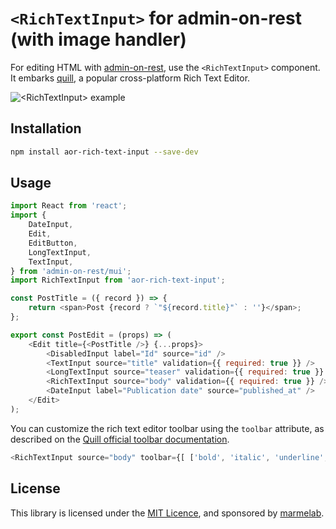 # `<RichTextInput>` for admin-on-rest (with image handler)

For editing HTML with [admin-on-rest](https://github.com/marmelab/admin-on-rest), use the `<RichTextInput>` component. It embarks [quill](http://quilljs.com/), a popular cross-platform Rich Text Editor.

![`<RichTextInput>` example](http://marmelab.com/admin-on-rest/img/rich-text-input.png)

## Installation

```sh
npm install aor-rich-text-input --save-dev
```

## Usage

```js
import React from 'react';
import {
    DateInput,
    Edit,
    EditButton,
    LongTextInput,
    TextInput,
} from 'admin-on-rest/mui';
import RichTextInput from 'aor-rich-text-input';

const PostTitle = ({ record }) => {
    return <span>Post {record ? `"${record.title}"` : ''}</span>;
};

export const PostEdit = (props) => (
    <Edit title={<PostTitle />} {...props}>
        <DisabledInput label="Id" source="id" />
        <TextInput source="title" validation={{ required: true }} />
        <LongTextInput source="teaser" validation={{ required: true }} />
        <RichTextInput source="body" validation={{ required: true }} />
        <DateInput label="Publication date" source="published_at" />
    </Edit>
);
```

You can customize the rich text editor toolbar using the `toolbar` attribute, as described on the [Quill official toolbar documentation](https://quilljs.com/docs/modules/toolbar/).

```js
<RichTextInput source="body" toolbar={[ ['bold', 'italic', 'underline', 'link'] ]} />
```

## License

This library is licensed under the [MIT Licence](LICENSE), and sponsored by [marmelab](http://marmelab.com).
